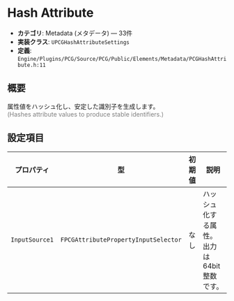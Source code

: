 # Hash Attribute

- **カテゴリ**: Metadata (メタデータ) — 33件
- **実装クラス**: `UPCGHashAttributeSettings`
- **定義**: `Engine/Plugins/PCG/Source/PCG/Public/Elements/Metadata/PCGHashAttribute.h:11`

## 概要

属性値をハッシュ化し、安定した識別子を生成します。<br><span style='color:gray'>(Hashes attribute values to produce stable identifiers.)</span>

## 設定項目


| プロパティ | 型 | 初期値 | 説明 |
| --- | --- | --- | --- |
| `InputSource1` | `FPCGAttributePropertyInputSelector` | なし | ハッシュ化する属性。出力は 64bit 整数です。 |
